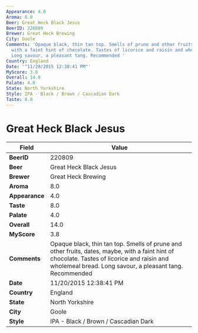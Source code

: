 ```yaml
---
Appearance: 4.0
Aroma: 8.0
Beer: Great Heck Black Jesus
BeerID: 220809
Brewer: Great Heck Brewing
City: Goole
Comments: 'Opaque black, thin tan top. Smells of prune and other fruits, dates, maybe,
  with a faint hint of chocolate. Tastes of licorice and raisin and wholemeal bread.
  Long savour, a pleasant tang. Recommended '
Country: England
Date: '"11/20/2015 12:38:41 PM"'
MyScore: 3.8
Overall: 14.0
Palate: 4.0
State: North Yorkshire
Style: IPA - Black / Brown / Cascadian Dark
Taste: 8.0
---
```


# Great Heck Black Jesus

| Field         | Value |
|---------------|-------|
| **BeerID** | 220809 |
| **Beer** | Great Heck Black Jesus |
| **Brewer** | Great Heck Brewing |
| **Aroma** | 8.0 |
| **Appearance** | 4.0 |
| **Taste** | 8.0 |
| **Palate** | 4.0 |
| **Overall** | 14.0 |
| **MyScore** | 3.8 |
| **Comments** | Opaque black, thin tan top. Smells of prune and other fruits, dates, maybe, with a faint hint of chocolate. Tastes of licorice and raisin and wholemeal bread. Long savour, a pleasant tang. Recommended  |
| **Date** | 11/20/2015 12:38:41 PM |
| **Country** | England |
| **State** | North Yorkshire |
| **City** | Goole |
| **Style** | IPA - Black / Brown / Cascadian Dark |
